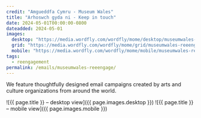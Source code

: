 ```yaml
---
credit: "Amgueddfa Cymru - Museum Wales"
title: "Arhoswch gyda ni - Keep in touch"
date: 2024-05-01T00:00:00-0800
dateadded: 2024-05-01
images:
  desktop: "https://media.wordfly.com/wordfly/mome/desktop/museumwales-reeengage.jpg"
  grid: "https://media.wordfly.com/wordfly/mome/grid/museumwales-reeengage.jpg"
  mobile: "https://media.wordfly.com/wordfly/mome/mobile/museumwales-reeengage.jpg"
tags:
  - reengagement
permalink: /emails/museumwales-reeengage/
---
```

We feature thoughtfully designed email campaigns created by arts and culture organizations from around the world.

![{{ page.title }} – desktop view]({{ page.images.desktop }})
![{{ page.title }} – mobile view]({{ page.images.mobile }})
